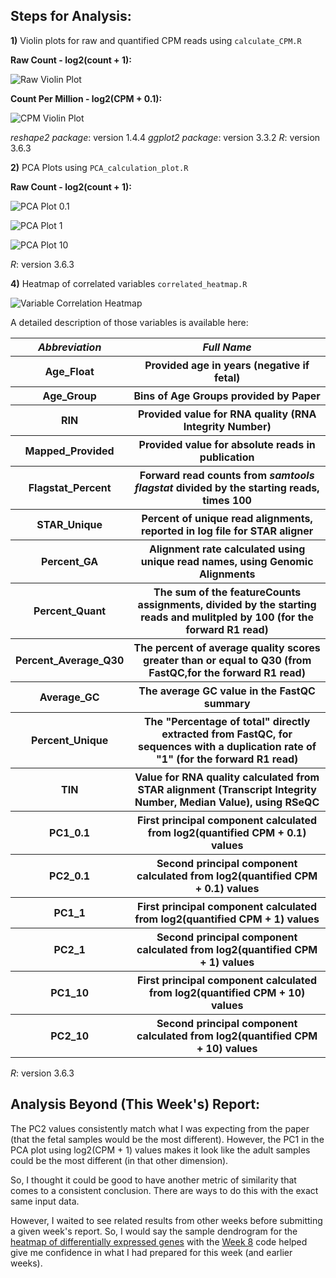 ## Steps for Analysis:

**1)** Violin plots for raw and quantified CPM reads using `calculate_CPM.R`

**Raw Count - log2(count + 1):**

![Raw Violin Plot](featureCounts_raw_counts_violin.png "Raw Violin Plot")

**Count Per Million - log2(CPM + 0.1):**

![CPM Violin Plot](featureCounts_quantified_CPM_violin.png "CPM Violin Plot")

*reshape2 package*: version 1.4.4
*ggplot2 package*: version 3.3.2
*R*: version 3.6.3

**2)** PCA Plots using `PCA_calculation_plot.R`

**Raw Count - log2(count + 1):**

![PCA Plot 0.1](PCA_featureCounts_log2_0.1_quantified_CPM.png "PCA Plot 0.1")

![PCA Plot 1](PCA_featureCounts_log2_1_quantified_CPM.png "PCA Plot 1")

![PCA Plot 10](PCA_featureCounts_log2_10_quantified_CPM.png "PCA Plot 10")

*R*: version 3.6.3

**4)** Heatmap of correlated variables `correlated_heatmap.R`

![Variable Correlation Heatmap](correlation_heatmap.png "Variable Correlation Heatmap")

A detailed description of those variables is available here:

<table>
  <tbody>
    <tr>
      <th align="center"><b><i>Abbreviation</i></b></th>
      <th align="center"><b><i>Full Name</i></b></th>
    </tr>
     <tr>
      <th align="center"><b>Age_Float</b></th>
      <th align="center">Provided age in years (negative if fetal)</th>
    </tr>
     <tr>
      <th align="center"><b>Age_Group</b></th>
      <th align="center">Bins of Age Groups provided by Paper</th>
    </tr>
     <tr>
      <th align="center"><b>RIN</b></th>
      <th align="center">Provided value for RNA quality (RNA Integrity Number)</th>
    </tr>
     <tr>
      <th align="center"><b>Mapped_Provided</b></th>
      <th align="center">Provided value for absolute reads in publication</th>
    </tr>
     <tr>
      <th align="center"><b>Flagstat_Percent</b></th>
      <th align="center">Forward read counts from <i>samtools flagstat</i> divided by the starting reads, times 100</th>
    </tr>
     <tr>
      <th align="center"><b>STAR_Unique</b></th>
      <th align="center">Percent of unique read alignments, reported in log file for STAR aligner</th>
    </tr>
     <tr>
      <th align="center"><b>Percent_GA</b></th>
      <th align="center">Alignment rate calculated using unique read names, using Genomic Alignments</th>
    </tr>
     <tr>
      <th align="center"><b>Percent_Quant</b></th>
      <th align="center">The sum of the featureCounts assignments, divided by the starting reads and mulitpled by 100 (for the forward R1 read)</th>
    </tr>
	<tr>
      <th align="center"><b>Percent_Average_Q30</b></th>
      <th align="center">The percent of average quality scores greater than or equal to Q30 (from FastQC,for the forward R1 read)</th>
    </tr>
    <tr>
      <th align="center"><b>Average_GC</b></th>
      <th align="center">The average GC value in the FastQC summary</th>
    </tr>
    <tr>
      <th align="center"><b>Percent_Unique</b></th>
      <th align="center">The "Percentage of total" directly extracted from FastQC, for sequences with a duplication rate of "1" (for the forward R1 read)</th>
    </tr>
     <tr>
      <th align="center"><b>TIN</b></th>
      <th align="center">Value for RNA quality calculated from STAR alignment (Transcript Integrity Number, Median Value), using RSeQC</th>
    </tr>
    <tr>
      <th align="center"><b>PC1_0.1</b></th>
      <th align="center">First principal component calculated from log2(quantified CPM + 0.1) values</th>
    </tr>
    <tr>
      <th align="center"><b>PC2_0.1</b></th>
      <th align="center">Second principal component calculated from log2(quantified CPM + 0.1) values</th>
    </tr>
    <tr>
      <th align="center"><b>PC1_1</b></th>
      <th align="center">First principal component calculated from log2(quantified CPM + 1) values</th>
    </tr>
    <tr>
      <th align="center"><b>PC2_1</b></th>
      <th align="center">Second principal component calculated from log2(quantified CPM + 1) values</th>
    </tr>
    <tr>
      <th align="center"><b>PC1_10</b></th>
      <th align="center">First principal component calculated from log2(quantified CPM + 10) values</th>
    </tr>
    <tr>
      <th align="center"><b>PC2_10</b></th>
      <th align="center">Second principal component calculated from log2(quantified CPM + 10) values</th>
    </tr>
</tbody>
</table>

*R*: version 3.6.3

## Analysis Beyond (This Week's) Report:

The PC2 values consistently match what I was expecting from the paper (that the fetal samples would be the most different).  However, the PC1 in the PCA plot using log2(CPM + 1) values makes it look like the adult samples could be the most different (in that other dimension).

So, I thought it could be good to have another metric of similarity that comes to a consistent conclusion.  There are ways to do this with the exact same input data.

However, I waited to see related results from other weeks before submitting a given week's report.  So, I would say the sample dendrogram for the [heatmap of differentially expressed genes](https://github.com/cwarden45/JHU_Coursera_GDS_Capstone/blob/main/Week8/edgeR_DEG_FDR0.01_fc2_expr5-heatmap.png) with the [Week 8](https://github.com/cwarden45/JHU_Coursera_GDS_Capstone/tree/main/Week8) code helped give me confidence in what I had prepared for this week (and earlier weeks).
